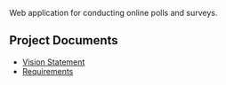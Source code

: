 Web application for conducting online polls and surveys.

## Project Documents

- [Vision Statement](../../wiki/Vision%20Statement)
- [Requirements](../../wiki/Requirements)
